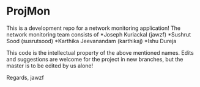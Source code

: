 # ProjMon
This is a development repo for a network monitoring application! The network monitoring team consists of 
*Joseph Kuriackal (jawzf)
*Sushrut Sood (susrutsood)
*Karthika Jeevanandam (karthikaj)
*Ishu Dureja

This code is the intellectual property of the above mentioned names. Edits and suggestions are welcome for the project
in new branches, but the master is to be edited by us alone!

Regards,
jawzf
